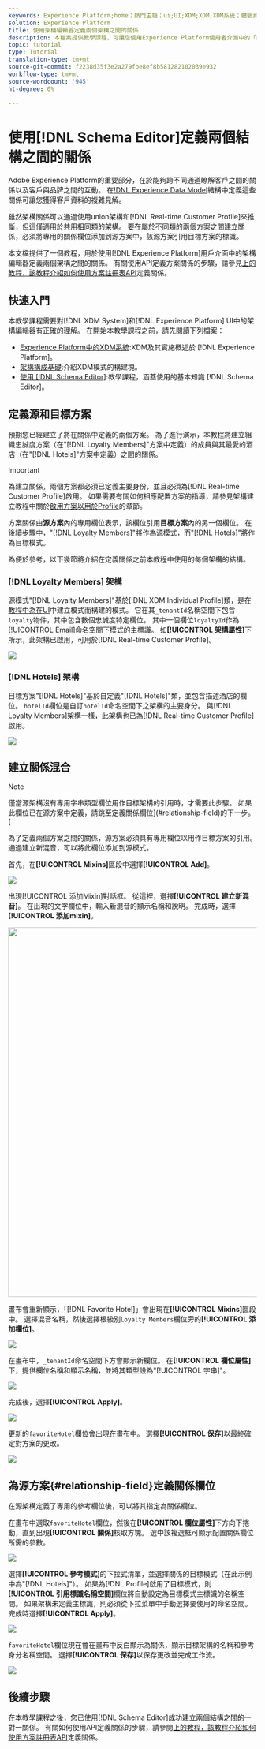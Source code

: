```yaml
---
keywords: Experience Platform;home；熱門主題；ui;UI;XDM;XDM;XDM系統；體驗資料模型；資料模型；資料模型；模式編輯器；模式編輯器；模式；模式；模式；模式；模式；建立；關係；參考；參考；
solution: Experience Platform
title: 使用架構編輯器定義兩個架構之間的關係
description: 本檔案提供教學課程，可讓您使用Experience Platform使用者介面中的「架構編輯器」來定義兩個架構之間的關係。
topic: tutorial
type: Tutorial
translation-type: tm+mt
source-git-commit: f2238d35f3e2a279fbe8ef8b581282102039e932
workflow-type: tm+mt
source-wordcount: '945'
ht-degree: 0%

---
```



# 使用[!DNL Schema Editor]定義兩個結構之間的關係

Adobe Experience Platform的重要部分，在於能夠跨不同通道瞭解客戶之間的關係以及客戶與品牌之間的互動。 在[!DNL Experience Data Model](XDM)結構中定義這些關係可讓您獲得客戶資料的複雜見解。

雖然架構關係可以通過使用union架構和[!DNL Real-time Customer Profile]來推斷，但這僅適用於共用相同類的架構。 要在屬於不同類的兩個方案之間建立關係，必須將專用的關係欄位添加到源方案中，該源方案引用目標方案的標識。

本文檔提供了一個教程，用於使用[!DNL Experience Platform]用戶介面中的架構編輯器定義兩個架構之間的關係。 有關使用API定義方案關係的步驟，請參見[上的教程，該教程介紹如何使用方案註冊表API](relationship-api.md)定義關係。

## 快速入門

本教學課程需要對[!DNL XDM System]和[!DNL Experience Platform] UI中的架構編輯器有正確的理解。 在開始本教學課程之前，請先閱讀下列檔案：

* [Experience Platform中的XDM系統](../home.md):XDM及其實施概述於 [!DNL Experience Platform]。
* [架構構成基礎](../schema/composition.md):介紹XDM模式的構建塊。
* [使用 [!DNL Schema Editor]](create-schema-ui.md):教學課程，涵蓋使用的基本知識 [!DNL Schema Editor]。

## 定義源和目標方案

預期您已經建立了將在關係中定義的兩個方案。 為了進行演示，本教程將建立組織忠誠度方案（在&quot;[!DNL Loyalty Members]&quot;方案中定義）的成員與其最愛的酒店（在&quot;[!DNL Hotels]&quot;方案中定義）之間的關係。

>[!IMPORTANT]
>
>為建立關係，兩個方案都必須已定義主要身份，並且必須為[!DNL Real-time Customer Profile]啟用。 如果需要有關如何相應配置方案的指導，請參見架構建立教程中關於[啟用方案以用於Profile](./create-schema-ui.md#profile)的章節。

方案關係由&#x200B;**源方案**&#x200B;內的專用欄位表示，該欄位引用&#x200B;**目標方案**&#x200B;內的另一個欄位。 在後續步驟中，&quot;[!DNL Loyalty Members]&quot;將作為源模式，而&quot;[!DNL Hotels]&quot;將作為目標模式。

為便於參考，以下幾節將介紹在定義關係之前本教程中使用的每個架構的結構。

### [!DNL Loyalty Members] 架構

源模式&quot;[!DNL Loyalty Members]&quot;基於[!DNL XDM Individual Profile]類，是在[教程中為在UI](create-schema-ui.md)中建立模式而構建的模式。 它在其`_tenantId`名稱空間下包含`loyalty`物件，其中包含數個忠誠度特定欄位。 其中一個欄位`loyaltyId`作為[!UICONTROL Email]命名空間下模式的主標識。 如&#x200B;**[!UICONTROL 架構屬性]**&#x200B;下所示，此架構已啟用，可用於[!DNL Real-time Customer Profile]。

![](../images/tutorials/relationship/loyalty-members.png)

### [!DNL Hotels] 架構

目標方案&quot;[!DNL Hotels]&quot;基於自定義&quot;[!DNL Hotels]&quot;類，並包含描述酒店的欄位。 `hotelId`欄位是自訂`hotelId`命名空間下之架構的主要身分。 與[!DNL Loyalty Members]架構一樣，此架構也已為[!DNL Real-time Customer Profile]啟用。

![](../images/tutorials/relationship/hotels.png)

## 建立關係混合

>[!NOTE]
>
>僅當源架構沒有專用字串類型欄位用作目標架構的引用時，才需要此步驟。 如果此欄位已在源方案中定義，請跳至定義關係欄位](#relationship-field)的下一步。[

為了定義兩個方案之間的關係，源方案必須具有專用欄位以用作目標方案的引用。 通過建立新混音，可以將此欄位添加到源模式。

首先，在&#x200B;**[!UICONTROL Mixins]**&#x200B;區段中選擇&#x200B;**[!UICONTROL Add]**。

![](../images/tutorials/relationship/loyalty-add-mixin.png)

出現[!UICONTROL 添加Mixin]對話框。 從這裡，選擇&#x200B;**[!UICONTROL 建立新混音]**。 在出現的文字欄位中，輸入新混音的顯示名稱和說明。 完成時，選擇&#x200B;**[!UICONTROL 添加mixin]**。

<img src="../images/tutorials/relationship/loyalty-create-new-mixin.png" width="750"><br>

畫布會重新顯示，「[!DNL Favorite Hotel]」會出現在&#x200B;**[!UICONTROL Mixins]**&#x200B;區段中。 選擇混音名稱，然後選擇根級別`Loyalty Members`欄位旁的&#x200B;**[!UICONTROL 添加欄位]**。

![](../images/tutorials/relationship/loyalty-add-field.png)

在畫布中，`_tenantId`命名空間下方會顯示新欄位。 在&#x200B;**[!UICONTROL 欄位屬性]**&#x200B;下，提供欄位名稱和顯示名稱，並將其類型設為&quot;[!UICONTROL 字串]&quot;。

![](../images/tutorials/relationship/relationship-field-details.png)

完成後，選擇&#x200B;**[!UICONTROL Apply]**。

![](../images/tutorials/relationship/relationship-field-apply.png)

更新的`favoriteHotel`欄位會出現在畫布中。 選擇&#x200B;**[!UICONTROL 保存]**&#x200B;以最終確定對方案的更改。

![](../images/tutorials/relationship/relationship-field-save.png)

## 為源方案{#relationship-field}定義關係欄位

在源架構定義了專用的參考欄位後，可以將其指定為關係欄位。

在畫布中選取`favoriteHotel`欄位，然後在&#x200B;**[!UICONTROL 欄位屬性]**&#x200B;下方向下捲動，直到出現&#x200B;**[!UICONTROL 關係]**&#x200B;核取方塊。 選中該複選框可顯示配置關係欄位所需的參數。

![](../images/tutorials/relationship/relationship-checkbox.png)

選擇&#x200B;**[!UICONTROL 參考模式]**&#x200B;的下拉式清單，並選擇關係的目標模式（在此示例中為&quot;[!DNL Hotels]&quot;）。 如果為[!DNL Profile]啟用了目標模式，則&#x200B;**[!UICONTROL 引用標識名稱空間]**&#x200B;欄位將自動設定為目標模式主標識的名稱空間。 如果架構未定義主標識，則必須從下拉菜單中手動選擇要使用的命名空間。 完成時選擇&#x200B;**[!UICONTROL Apply]**。

![](../images/tutorials/relationship/reference-schema-id-namespace.png)

`favoriteHotel`欄位現在會在畫布中反白顯示為關係，顯示目標架構的名稱和參考身分名稱空間。 選擇&#x200B;**[!UICONTROL 保存]**&#x200B;以保存更改並完成工作流。

![](../images/tutorials/relationship/relationship-save.png)

## 後續步驟

在本教學課程之後，您已使用[!DNL Schema Editor]成功建立兩個結構之間的一對一關係。 有關如何使用API定義關係的步驟，請參閱[上的教程，該教程介紹如何使用方案註冊表API](relationship-api.md)定義關係。